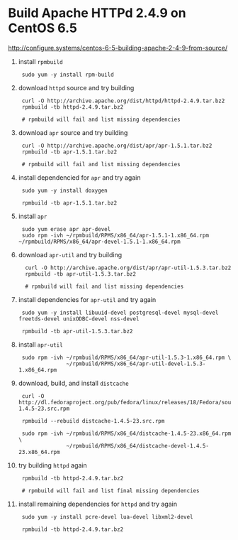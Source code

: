 # Build Apache HTTPd 2.4.9 on CentOS 6.5

http://configure.systems/centos-6-5-building-apache-2-4-9-from-source/

1. install `rpmbuild`

        sudo yum -y install rpm-build

1. download `httpd` source and try building

        curl -O http://archive.apache.org/dist/httpd/httpd-2.4.9.tar.bz2
        rpmbuild -tb httpd-2.4.9.tar.bz2

        # rpmbuild will fail and list missing dependencies

1. download `apr` source and try building

        curl -O http://archive.apache.org/dist/apr/apr-1.5.1.tar.bz2
        rpmbuild -tb apr-1.5.1.tar.bz2

        # rpmbuild will fail and list missing dependencies
        
1. install dependencied for `apr` and try again

        sudo yum -y install doxygen

        rpmbuild -tb apr-1.5.1.tar.bz2

1. install `apr`

        sudo yum erase apr apr-devel
        sudo rpm -ivh ~/rpmbuild/RPMS/x86_64/apr-1.5.1-1.x86_64.rpm ~/rpmbuild/RPMS/x86_64/apr-devel-1.5.1-1.x86_64.rpm

1. download `apr-util` and try building

         curl -O http://archive.apache.org/dist/apr/apr-util-1.5.3.tar.bz2
         rpmbuild -tb apr-util-1.5.3.tar.bz2

         # rpmbuild will fail and list missing dependencies

1. install dependencies for `apr-util` and try again

        sudo yum -y install libuuid-devel postgresql-devel mysql-devel freetds-devel unixODBC-devel nss-devel

        rpmbuild -tb apr-util-1.5.3.tar.bz2

1. install `apr-util`

        sudo rpm -ivh ~/rpmbuild/RPMS/x86_64/apr-util-1.5.3-1.x86_64.rpm \
                      ~/rpmbuild/RPMS/x86_64/apr-util-devel-1.5.3-1.x86_64.rpm

1. download, build, and install `distcache`

        curl -O http://dl.fedoraproject.org/pub/fedora/linux/releases/18/Fedora/source/SRPMS/d/distcache-1.4.5-23.src.rpm

        rpmbuild --rebuild distcache-1.4.5-23.src.rpm

        sudo rpm -ivh ~/rpmbuild/RPMS/x86_64/distcache-1.4.5-23.x86_64.rpm \
                      ~/rpmbuild/RPMS/x86_64/distcache-devel-1.4.5-23.x86_64.rpm

1. try building `httpd` again

        rpmbuild -tb httpd-2.4.9.tar.bz2

        # rpmbuild will fail and list final missing dependencies

1. install remaining dependencies for `httpd` and try again

        sudo yum -y install pcre-devel lua-devel libxml2-devel

        rpmbuild -tb httpd-2.4.9.tar.bz2
